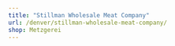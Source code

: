 ```yaml
---
title: "Stillman Wholesale Meat Company"
url: /denver/stillman-wholesale-meat-company/
shop: Metzgerei
---
```

